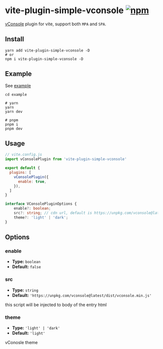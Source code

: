 # vite-plugin-simple-vconsole [![npm](https://img.shields.io/npm/v/vite-plugin-simple-vconsole.svg)](https://npmjs.com/package/vite-plugin-simple-vconsole)

[vConsole](https://github.com/Tencent/vConsole) plugin for vite, support both `MPA` and `SPA`.

## Install
```shell
yarn add vite-plugin-simple-vconsole -D
# or
npm i vite-plugin-simple-vconsole -D
```

## Example

See [example](./example/)


```shell
cd example

# yarn
yarn
yarn dev

# pnpm
pnpm i
pnpm dev
```

## Usage

```js
// vite.config.js
import vConsolePlugin from 'vite-plugin-simple-vconsole'

export default {
  plugins: [
    vConsolePlugin({
      enable: true,
    }),
  ]
}
```

```ts
interface VConsolePluginOptions {
    enable?: boolean;
    src?: string; // cdn url, default is https://unpkg.com/vconsole@latest/dist/vconsole.min.js
    theme?: 'light' | 'dark';
}
```

## Options
### enable
- **Type:** `boolean`
- **Default:** `false`

### src
- **Type:** `string`
- **Default:** `'https://unpkg.com/vconsole@latest/dist/vconsole.min.js'`

this script will be injected to body of the entry html

### theme
- **Type:** `'light' | 'dark'`
- **Default:** `'light'`

vConosle theme


